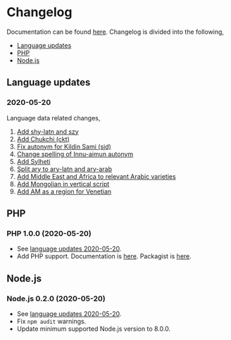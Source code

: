 # Changelog

Documentation can be found [here](https://language-data.readthedocs.io/en/latest/). Changelog is divided into the following,

- [Language updates](#language-updates)
- [PHP](#php)
- [Node.js](#nodejs)

## Language updates
### 2020-05-20
Language data related changes,
1. [Add shy-latn and szy](https://github.com/wikimedia/language-data/pull/76)
2. [Add Chukchi (ckt)](https://github.com/wikimedia/language-data/pull/78)
3. [Fix autonym for Kildin Sami (sjd)](https://github.com/wikimedia/language-data/pull/90)
4. [Change spelling of Innu-aimun autonym](https://github.com/wikimedia/language-data/pull/93)
5. [Add Sylheti ](https://github.com/wikimedia/language-data/pull/94)
6. [Split ary to ary-latn and ary-arab](https://github.com/wikimedia/language-data/pull/92)
7. [Add Middle East and Africa to relevant Arabic varieties](https://github.com/wikimedia/language-data/pull/92)
8. [Add Mongolian in vertical script ](https://github.com/wikimedia/language-data/pull/95)
9. [Add AM as a region for Venetian](https://github.com/wikimedia/language-data/pull/96)

## PHP
### PHP 1.0.0 (2020-05-20)
- See [language updates 2020-05-20](#2020-05-20).
- Add PHP support. Documentation is [here](https://language-data.readthedocs.io/en/latest/api/languagedata/languageutil.html). Packagist is [here](https://example.com).

## Node.js
### Node.js 0.2.0 (2020-05-20)
- See [language updates 2020-05-20](#2020-05-20).
- Fix `npm audit` warnings.
- Update minimum supported Node.js version to 8.0.0.
